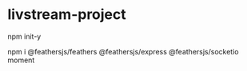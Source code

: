 # livstream-project

npm init-y

npm i @feathersjs/feathers @feathersjs/express @feathersjs/socketio moment
